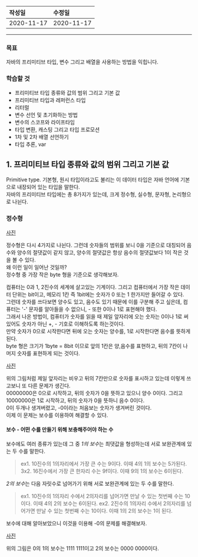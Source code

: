 |작성일|수정일|
|:----|:----|
|2020-11-17|2020-11-17|

--------

### 목표

자바의 프리미티브 타입, 변수 그리고 배열을 사용하는 방법을 익힙니다.

### 학습할 것
- 프리미티브 타입 종류와 값의 범위 그리고 기본 값
- 프리미티브 타입과 레퍼런스 타입
- 리터럴
- 변수 선언 및 초기화하는 방법
- 변수의 스코프와 라이프타임
- 타입 변환, 캐스팅 그리고 타입 프로모션
- 1차 및 2차 배열 선언하기
- 타입 추론, var

## 1. 프리미티브 타입 종류와 값의 범위 그리고 기본 값

Primitive type. 기본형, 원시 타입이라고도 불리는 이 데이터 타입은 자바 언어에 기본으로 내장되어 있는 타입을 말한다.<br>
자바의 프리미티브 타입에는 총 8가지가 있는데, 크게 정수형, 실수형, 문자형, 논리형으로 나뉜다.<br>

### 정수형

[사진]()

정수형은 다시 4가지로 나뉜다. 그런데 숫자들의 범위를 보니 0을 기준으로 대칭되어 음수와 양수의 절댓값이 같지 않고, 양수의 절댓값은 항상 음수의 절댓값보다 1이 작은 것을 볼 수 있다.<br>
왜 이런 일이 일어난 것일까?<br>
정수형 중 가장 작은 byte 형을 기준으로 생각해보자.

컴퓨터는 0과 1, 2진수의 세계에 살고있는 기계이다. 그리고 컴퓨터에서 가장 작은 데이터 단위는 bit이고, 메모리 1칸 즉 1bit에는 숫자가 0 또는 1 한가지만 들어갈 수 있다.<br>
그런데 숫자를 쓰다보면 양수도 있고, 음수도 있기 때문에 이를 구분해 주고 싶은데, 컴퓨터는 '-' 문자를 알아들을 수 없으니, - 또한 0이나 1로 표현해야 했다.<br>
그래서 나온 방법이, 컴퓨터가 숫자를 읽을 때 제일 앞자리에 오는 숫자는 0이나 1로 써있어도 숫자가 아닌 +, - 기호로 이해하도록 하는것이다.<br>
만약 숫자가 0으로 시작한다면 뒤에 오는 숫자는 양수를, 1로 시작한다면 음수를 뜻하게 된다.<br>
byte 형은 크기가 1byte = 8bit 이므로 앞의 1칸은 양,음수를 표현하고, 뒤의 7칸이 나머지 숫자를 표현하게 되는 것이다.

[사진]()

위의 그림처럼 제일 앞자리는 비우고 뒤의 7칸만으로 숫자를 표시하고 있는데 이렇게 쓰고보니 또 다른 문제가 생긴다.<br>
00000000은 0으로 시작하고, 뒤의 숫자가 0을 뜻하고 있으니 양수 0이다. 그리고 10000000은 1로 시작하고, 뒤의 숫자가 0을 뜻하니 음수 0이다.<br>
0이 두개나 생겨버렸고, -0이라는 처음보는 숫자가 생겨버린 것이다.<br>
이제 이 문제는 보수를 이용하여 해결할 수 있다.

#### 보수 - 어떤 수를 만들기 위해 보충해주어야 하는 수

보수에도 여러 종류가 있는데 그 중 *1의 보수*는 최댓값을 형성하는데 서로 보완관계에 있는 두 수를 말한다.<br>
> ex1. 10진수의 1의자리에서 가장 큰 수는 9이다. 이때 4의 1의 보수는 5가된다.<br>
> 3x2. 16진수에서 가장 큰 한자리 수는 9f이다. 이때 9의 1의 보수는 6이된다.

*2의 보수*는 다음 자릿수로 넘어가기 위해 서로 보완관계에 있는 두 수를 말한다.<br>
> ex1. 10진수의 1의자리 수에서 2의자리를 넘어가면 만날 수 있는 첫번째 수는 10이다. 이때 4의 2의 보수는 6이된다.
> ex2. 2진수의 1의자리 수에서 2의자리를 넘어가면 만날 수 있는 첫번째 수는 10이다. 이때 1의 2의 보수는 1이 된다.

보수에 대해 알아보았으니 이것을 이용해 -0의 문제를 해결해보자.<br>

[사진]()

위의 그림은 0의 1의 보수는 1111 1111이고 2의 보수는 0000 0000이다.













